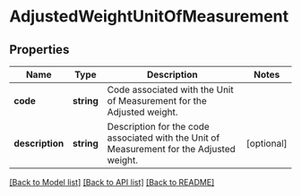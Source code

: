 # AdjustedWeightUnitOfMeasurement

## Properties
Name | Type | Description | Notes
------------ | ------------- | ------------- | -------------
**code** | **string** | Code associated with the Unit of Measurement for the Adjusted weight. | 
**description** | **string** | Description for the code associated with the Unit of Measurement for the Adjusted weight. | [optional] 

[[Back to Model list]](../../README.md#documentation-for-models) [[Back to API list]](../../README.md#documentation-for-api-endpoints) [[Back to README]](../../README.md)

